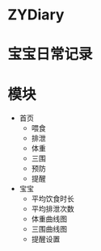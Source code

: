 # ZYDiary
# 宝宝日常记录
# 模块

- 首页
  - 喂食
  - 排泄
  - 体重
  - 三围
  - 预防
  - 提醒
- 宝宝
  - 平均饮食时长
  - 平均排泄次数
  - 体重曲线图
  - 三围曲线图
  - 提醒设置

